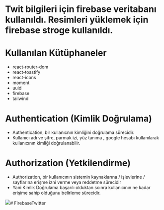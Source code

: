 # Twit bilgileri için firebase veritabanı kullanıldı. Resimleri yüklemek için firebase stroge kullanıldı.

# Kullanılan Kütüphaneler

- react-router-dom
- react-toastify
- react-icons
- moment
- uuid
- firebase
- tailwind

# Authentication (Kimlik Doğrulama)

- Authentication, bir kullanıcnın kimliğini doğrulama sürecidir.
- Kullanıcı adı ve şifre, parmak izi, yüz tanıma , google hesabı kullanılarak kullanıcının kimliği doğrulanabilir.

# Authorization (Yetkilendirme)

- Authorization, bir kullanıcının sistemin kaynaklarına / işlevlerine / sayflarına erişme izni verme veya reddetme sürecidir
- Yani Kimlik Doğrulama başarılı olduktan soınra kullanıcının ne kadar erişime sahip olduğunu belirleme sürecidir.

<img src="screen.gif"># FirebaseTwitter
